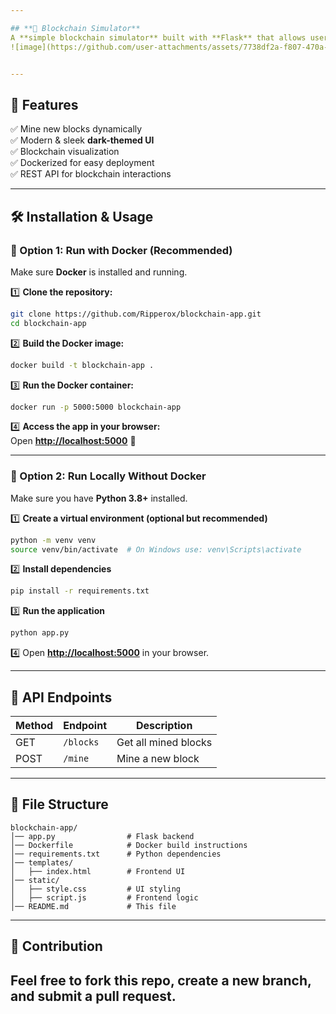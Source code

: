 ```yaml
---

## **📜 Blockchain Simulator**
A **simple blockchain simulator** built with **Flask** that allows users to mine new blocks dynamically. This project includes a **modern UI** and supports **Dockerization** for seamless deployment.  
![image](https://github.com/user-attachments/assets/7738df2a-f807-470a-a2d4-7c4cc345b7be)


---
```


## **🚀 Features**
✅ Mine new blocks dynamically  
✅ Modern & sleek **dark-themed UI**  
✅ Blockchain visualization  
✅ Dockerized for easy deployment  
✅ REST API for blockchain interactions  

---

## **🛠 Installation & Usage**

### **🔹 Option 1: Run with Docker (Recommended)**
Make sure **Docker** is installed and running.

1️⃣ **Clone the repository:**  
```sh
git clone https://github.com/Ripperox/blockchain-app.git
cd blockchain-app
```
  
2️⃣ **Build the Docker image:**  
```sh
docker build -t blockchain-app .
```

3️⃣ **Run the Docker container:**  
```sh
docker run -p 5000:5000 blockchain-app
```

4️⃣ **Access the app in your browser:**  
Open **[http://localhost:5000](http://localhost:5000)** 🚀  

---

### **🔹 Option 2: Run Locally Without Docker**
Make sure you have **Python 3.8+** installed.  

1️⃣ **Create a virtual environment (optional but recommended)**  
```sh
python -m venv venv
source venv/bin/activate  # On Windows use: venv\Scripts\activate
```

2️⃣ **Install dependencies**  
```sh
pip install -r requirements.txt
```

3️⃣ **Run the application**  
```sh
python app.py
```

4️⃣ Open **[http://localhost:5000](http://localhost:5000)** in your browser.

---

## **📡 API Endpoints**
| Method | Endpoint          | Description               |
|--------|------------------|---------------------------|
| GET    | `/blocks`        | Get all mined blocks      |
| POST   | `/mine`          | Mine a new block          |

---

## **📄 File Structure**
```
blockchain-app/
│── app.py                # Flask backend
│── Dockerfile            # Docker build instructions
│── requirements.txt      # Python dependencies
│── templates/
│   ├── index.html        # Frontend UI
│── static/
│   ├── style.css         # UI styling
│   ├── script.js         # Frontend logic
│── README.md             # This file
```

---


## **🤝 Contribution**
Feel free to **fork** this repo, create a new branch, and submit a **pull request**.  
---

